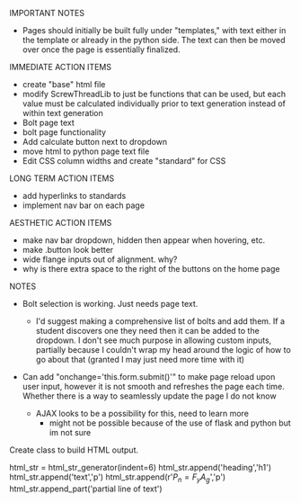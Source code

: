 IMPORTANT NOTES
- Pages should initially be built fully under "templates," with text either in the template or already in the python side. The text can then be moved over once the page is essentially finalized.

IMMEDIATE ACTION ITEMS
- create "base" html file
- modify ScrewThreadLib to just be functions that can be used, but each value must be calculated individually prior to text generation instead of within text generation
- Bolt page text
- bolt page functionality
- Add calculate button next to dropdown
- move html to python page text file
- Edit CSS column widths and create "standard" for CSS

LONG TERM ACTION ITEMS
- add hyperlinks to standards
- implement nav bar on each page

AESTHETIC ACTION ITEMS
- make nav bar dropdown, hidden then appear when hovering, etc.
- make .button look better
- wide flange inputs out of alignment. why?
- why is there extra space to the right of the buttons on the home page

NOTES
- Bolt selection is working. Just needs page text.
  - I'd suggest making a comprehensive list of bolts and add them. If a student discovers one they need then it can be added to the dropdown. I don't see much purpose in allowing custom inputs, partially because I couldn't wrap my head around the logic of how to go about that (granted I may just need more time with it)

- Can add "onchange='this.form.submit()'" to make page reload upon user input, however it is not smooth and refreshes the page each time. Whether there is a way to seamlessly update the page I do not know
  - AJAX looks to be a possibility for this, need to learn more
    - might not be possible because of the use of flask and python but im not sure

Create class to build HTML output.

html_str = html_str_generator(indent=6)
html_str.append('heading','h1')
html_str.append('text','p')
html_str.append(r'$P_n = F_y A_g$','p')
html_str.append_part('partial line of text')
